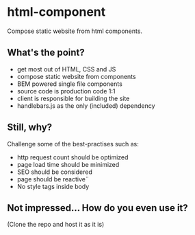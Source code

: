 # html-component
Compose static website from html components.

## What's the point?
- get most out of HTML, CSS and JS
- compose static website from components
- BEM powered single file components
- source code is production code 1:1
- client is responsible for building the site
- handlebars.js as the only (included) dependency

## Still, why?
Challenge some of the best-practises such as:
- http request count should be optimized
- page load time should be minimized
- SEO should be considered
- page should be reactive¨
- No style tags inside body

## Not impressed... How do you even use it?
(Clone the repo and host it as it is)
